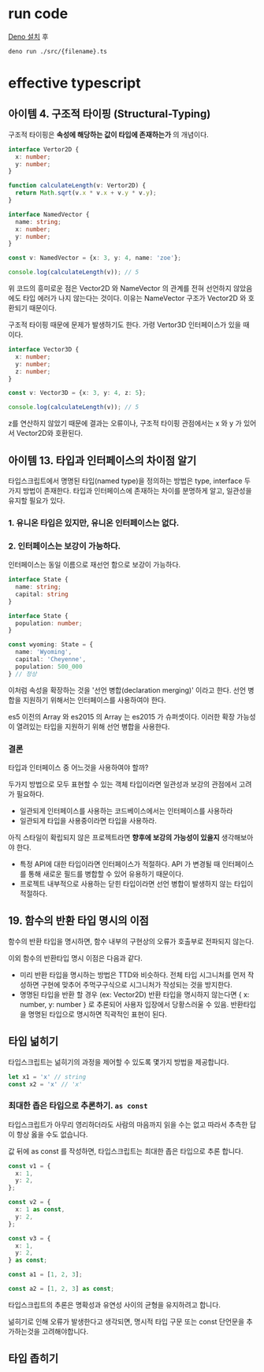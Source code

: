 # run code

[Deno 설치](https://deno.land/#installation) 후

```bash
deno run ./src/{filename}.ts
```

# effective typescript

## 아이템 4. 구조적 타이핑 (Structural-Typing)

구조적 타이핑은 **속성에 해당하는 값이 타입에 존재하는가** 의 개념이다.

```typescript
interface Vertor2D {
  x: number;
  y: number;
}

function calculateLength(v: Vertor2D) {
  return Math.sqrt(v.x * v.x + v.y * v.y);
}

interface NamedVector {
  name: string;
  x: number;
  y: number;
}

const v: NamedVector = {x: 3, y: 4, name: 'zoe'};

console.log(calculateLength(v)); // 5
```

위 코드의 흥미로운 점은 Vector2D 와 NameVector 의 관계를 전혀 선언하지 않았음에도 타입 에러가 나지 않는다는 것이다.
이유는 NameVector 구조가 Vector2D 와 호환되기 때문이다.

구조적 타이핑 때문에 문제가 발생하기도 한다. 가령 Vertor3D 인터페이스가 있을 때 이다.

```typescript
interface Vector3D {
  x: number;
  y: number;
  z: number;
}

const v: Vector3D = {x: 3, y: 4, z: 5};

console.log(calculateLength(v)); // 5
```

z를 연산하지 않았기 때문에 결과는 오류이나,
구조적 타이핑 관점에서는 x 와 y 가 있어서 Vector2D와 호환된다. 

## 아이템 13. 타입과 인터페이스의 차이점 알기

타입스크립트에서 명명된 타입(named type)을 정의하는 방법은 type, interface 두 가지 방법이 존재한다.
타입과 인터페이스에 존재하는 차이를 분명하게 알고, 일관성을 유지할 필요가 있다.

### 1. 유니온 타입은 있지만, 유니온 인터페이스는 없다.

### 2. 인터페이스는 보강이 가능하다.

인터페이스는 동일 이름으로 재선언 함으로 보강이 가능하다.

```typescript
interface State {
  name: string;
  capital: string
}

interface State {
  population: number;
}

const wyoming: State = {
  name: 'Wyoming',
  capital: 'Cheyenne',
  population: 500_000
} // 정상
```

이처럼 속성을 확장하는 것을 '선언 병합(declaration merging)' 이라고 한다.
선언 병합을 지원하기 위해서는 인터페이스를 사용하여야 한다.

es5 이전의 Array 와 es2015 의 Array 는 es2015 가 슈퍼셋이다.
이러한 확장 가능성이 열려있는 타입을 지원하기 위해 선언 병합을 사용한다.

### 결론

타입과 인터페이스 중 어느것을 사용하여야 할까?

두가지 방법으로 모두 표현할 수 있는 객체 타입이라면 일관성과 보강의 관점에서 고려가 필요하다.

* 일관되게 인터페이스를 사용하는 코드베이스에서는 인터페이스를 사용하라
* 일관되게 타입을 사용중이라면 타입을 사용하라.

아직 스타일이 확립되지 않은 프로젝트라면 **향후에 보강의 가능성이 있을지** 생각해보아야 한다.

* 특정 API에 대한 타입이라면 인터페이스가 적절하다. API 가 변경될 때 인터페이스를 통해 새로운 필드를 병합할 수 있어 유용하기 때문이다.
* 프로젝트 내부적으로 사용하는 닫힌 타입이라면 선언 병합이 발생하지 않는 타입이 적절하다.

## 19. 함수의 반환 타입 명시의 이점

함수의 반환 타입을 명시하면, 함수 내부의 구현상의 오류가 호출부로 전파되지 않는다.

이외 함수의 반환타입 명시 이점은 다음과 같다.

* 미리 반환 타입을 명시하는 방법은 TTD와 비슷하다. 전체 타입 시그니처를 먼저 작성하면 구현에 맞추어 주먹구구식으로 시그니처가 작성되는 것을 방지한다.
* 명명된 타입을 반환 할 경우 (ex: Vector2D) 반환 타입을 명시하지 않는다면 { x: number, y: number } 로 추론되어 사용자 입장에서 당황스러울 수 있음. 반환타입을 명명된 타입으로 명시하면 직곽적인 표현이 된다.

## 타입 넒히기

타입스크립트는 넒히기의 과정을 제어할 수 있도록 몇가지 방법을 제공합니다.

```typescript
let x1 = 'x' // string
const x2 = 'x' // 'x'
```

### 최대한 좁은 타입으로 추론하기. `as const`

타입스크립트가 아무리 영리하더라도 사람의 마음까지 읽을 수는 없고 따라서 추측한 답이 항상 옳을 수도 없습니다.

값 뒤에 as const 를 작성하면, 타입스크립트는 최대한 좁은 타입으로 추론 합니다.

```typescript
const v1 = {
  x: 1,
  y: 2,
};

const v2 = {
  x: 1 as const,
  y: 2,
};

const v3 = {
  x: 1,
  y: 2,
} as const;

const a1 = [1, 2, 3];

const a2 = [1, 2, 3] as const;
```

타입스크립트의 추론은 명확성과 유연성 사이의 균형을 유지하려고 합니다.

넒히기로 인해 오류가 발생한다고 생각되면, 명시적 타입 구문 또는 const 단언문을 추가하는것을 고려해야합니다.

## 타입 좁히기 
